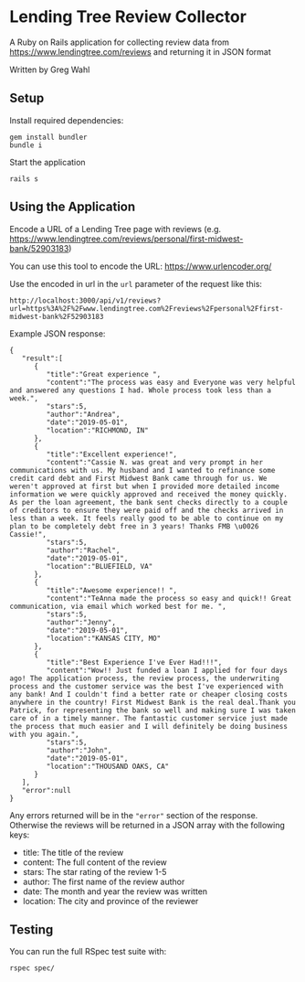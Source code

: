 # Lending Tree Review Collector
A Ruby on Rails application for collecting review data from https://www.lendingtree.com/reviews and returning it in JSON format

Written by Greg Wahl

## Setup

Install required dependencies:
```
gem install bundler
bundle i
```
Start the application
```
rails s
```

## Using the Application
Encode a URL of a Lending Tree page with reviews (e.g. https://www.lendingtree.com/reviews/personal/first-midwest-bank/52903183)

You can use this tool to encode the URL: https://www.urlencoder.org/

Use the encoded in url in the `url` parameter of the request like this:
```
http://localhost:3000/api/v1/reviews?url=https%3A%2F%2Fwww.lendingtree.com%2Freviews%2Fpersonal%2Ffirst-midwest-bank%2F52903183
```
Example JSON response:
```
{
   "result":[
      {
         "title":"Great experience ",
         "content":"The process was easy and Everyone was very helpful and answered any questions I had. Whole process took less than a week.",
         "stars":5,
         "author":"Andrea",
         "date":"2019-05-01",
         "location":"RICHMOND, IN"
      },
      {
         "title":"Excellent experience!",
         "content":"Cassie N. was great and very prompt in her communications with us. My husband and I wanted to refinance some credit card debt and First Midwest Bank came through for us. We weren't approved at first but when I provided more detailed income information we were quickly approved and received the money quickly. As per the loan agreement, the bank sent checks directly to a couple of creditors to ensure they were paid off and the checks arrived in less than a week. It feels really good to be able to continue on my plan to be completely debt free in 3 years! Thanks FMB \u0026 Cassie!",
         "stars":5,
         "author":"Rachel",
         "date":"2019-05-01",
         "location":"BLUEFIELD, VA"
      },
      {
         "title":"Awesome experience!! ",
         "content":"TeAnna made the process so easy and quick!! Great communication, via email which worked best for me. ",
         "stars":5,
         "author":"Jenny",
         "date":"2019-05-01",
         "location":"KANSAS CITY, MO"
      },
      {
         "title":"Best Experience I've Ever Had!!!",
         "content":"Wow!! Just funded a loan I applied for four days ago! The application process, the review process, the underwriting process and the customer service was the best I've experienced with any bank! And I couldn't find a better rate or cheaper closing costs anywhere in the country! First Midwest Bank is the real deal.Thank you Patrick, for representing the bank so well and making sure I was taken care of in a timely manner. The fantastic customer service just made the process that much easier and I will definitely be doing business with you again.",
         "stars":5,
         "author":"John",
         "date":"2019-05-01",
         "location":"THOUSAND OAKS, CA"
      }
   ],
   "error":null
}
```

Any errors returned will be in the `"error"` section of the response. Otherwise the reviews will be returned in a JSON array with the following keys:

* title: The title of the review
* content: The full content of the review
* stars: The star rating of the review 1-5
* author: The first name of the review author
* date: The month and year the review was written
* location: The city and province of the reviewer

## Testing
You can run the full RSpec test suite with:
```
rspec spec/
```

